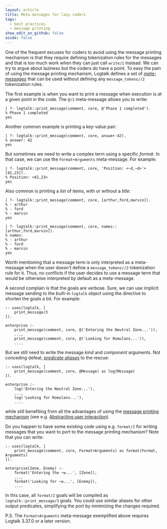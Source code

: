 ```yaml
---
layout: article
title: Meta-messages for lazy coders
tags:
  - best practices
  - message printing
show_edit_on_github: false
aside: false
---
```


One of the frequent excuses for coders to avoid using the message printing
mechanism is that they require defining tokenization rules for the messages
and that is too much work when they can just call `write/1` instead. We can
try to argue about laziness but the coders do have a point. To easy the pain
of using the message printing mechanism, Logtalk defines a set of
[*meta-messages*](https://logtalk.org/manuals/userman/debugging.html#meta-messages)
that can be used without defining any `message_tokens//2` tokenization rules.

The first example is when you want to print a message when execution is *at*
a given point in the code. The `@/1` meta-message allows you to write:

```text
| ?- logtalk::print_message(comment, core, @'Phase 1 completed').
% Phase 1 completed
yes
```

Another common example is printing a key-value pair:

```text
| ?- logtalk::print_message(comment, core, answer-42).
% answer: 42
yes
```

But sometimes we need to write a complex term using a specific *format*. In
that case, we can use the `Format+Arguments` meta-message. For example:

```text
| ?- logtalk::print_message(comment, core, 'Position: <~d,~d>'+[42,23]).
% Position: <42,23>
yes
```

Also common is printing a *list* of items, with or without a *title*:

```text
| ?- logtalk::print_message(comment, core, [arthur,ford,marvin]).
% - arthur
% - ford
% - marvin
yes

| ?- logtalk::print_message(comment, core, names::[arthur,ford,marvin]).
% names:
% - arthur
% - ford
% - marvin
yes
```

Worth mentioning that a message term is only interpreted as a meta-message
when the user doesn't define a `message_tokens//2` tokenization rule for it.
Thus, no conflicts if the user decides to use a message term that would be
otherwise interpreted by default as a meta-message.

A second complain is that the goals are verbose. Sure, we can use implicit
message sending to the built-in `logtalk` object using the directive to
shorten the goals a bit. For example:

```logtalk
:- uses(logtalk, [
    print_message/3
]).

enterprise :-
    print_message(comment, core, @('Entering the Neutral Zone...')),
    ...,
    print_message(comment, core, @('Looking for Romulans...')),
    ....
```

But we still need to write the message *kind* and *component* arguments. Not
conceding defeat, [*predicate aliases*](../../01/08/object-and-predicate-aliases.html)
to the rescue:

```logtalk
:- uses(logtalk, [
    print_message(comment, core, @Message) as log(Message)
]).

enterprise :-
    log('Entering the Neutral Zone...'),
    ...,
    log('Looking for Romulans...'),
    ....
```

while still benefiting from all the advantages of using the
[message printing mechanism](https://logtalk.org/manuals/userman/printing.html) (see e.g. [Abstracting user interaction](../../../2019/11/14/abstracting-user-interaction.html)).

Do you happen to have some existing code using e.g. `format/2` for writing messages
that you want to port to the message printing mechanism? Note that you can write:

```logtalk
:- uses(logtalk, [
    print_message(comment, core, Format+Arguments) as format(Format, Arguments)
]).

enterprise(Zone, Enemy) :-
    format('Entering the ~w...', [Zone]),
    ...,
    format('Looking for ~w...', [Enemy]),
    ....
```

In this case, all `format/2` goals will be compiled as `logtalk::print_message/3`
goals. You could use similar aliases for other output predicates, simplifying the
port by minimizing the changes required.

P.S. The `Format+Arguments` meta-message exemplified above requires Logtalk
3.37.0 or a later version.
